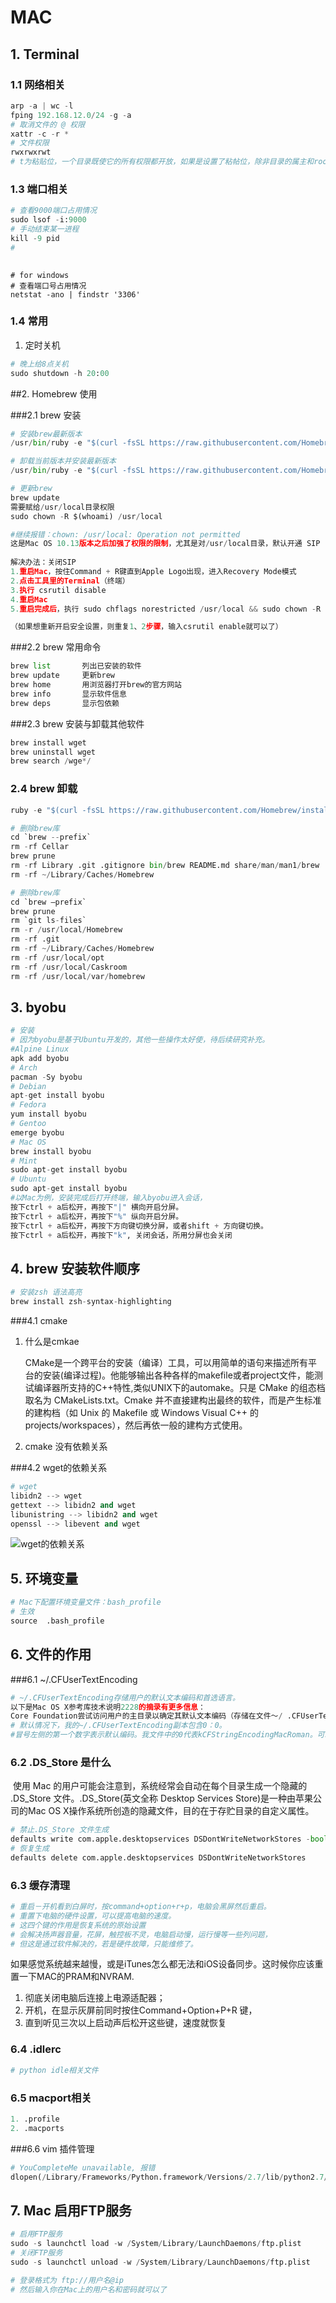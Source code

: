 #  MAC

## 1. Terminal

### 1.1 网络相关

```python
arp -a | wc -l
fping 192.168.12.0/24 -g -a
# 取消文件的 @ 权限
xattr -c -r *
# 文件权限
rwxrwxrwt
# t为粘贴位，一个目录既使它的所有权限都开放，如果是设置了粘帖位，除非目录的属主和root用户有权限删除它，除此之外其它用户不能删除这个目录。
```

### 1.3 端口相关

```python
# 查看9000端口占用情况
sudo lsof -i:9000 
# 手动结束某一进程
kill -9 pid
# 
  
```

```mysql
# for windows
# 查看端口号占用情况
netstat -ano | findstr '3306'
```

### 1.4 常用

1. 定时关机

```python
# 晚上给8点关机
sudo shutdown -h 20:00
```





##2. Homebrew 使用 

###2.1 brew 安装

```python
# 安装brew最新版本
/usr/bin/ruby -e "$(curl -fsSL https://raw.githubusercontent.com/Homebrew/install/master/install)"

# 卸载当前版本并安装最新版本
/usr/bin/ruby -e "$(curl -fsSL https://raw.githubusercontent.com/Homebrew/install/master/uninstall)"

# 更新brew
brew update
需要赋给/usr/local目录权限
sudo chown -R $(whoami) /usr/local

#继续报错：chown: /usr/local: Operation not permitted
这是Mac OS 10.13版本之后加强了权限的限制，尤其是对/usr/local目录，默认开通 SIP （System Intergrity Protection），它禁止了软件以root身份在Mac上运行（参考https://blog.csdn.net/shaobo8910/article/details/81121314）。
  
解决办法：关闭SIP
1.重启Mac，按住Command + R键直到Apple Logo出现，进入Recovery Mode模式
2.点击工具里的Terminal（终端）
3.执行 csrutil disable
4.重启Mac
5.重启完成后，执行 sudo chflags norestricted /usr/local && sudo chown -R fxp/usr/local

（如果想重新开启安全设置，则重复1、2步骤，输入csrutil enable就可以了）
```

###2.2 brew 常用命令

```python
brew list       列出已安装的软件
brew update     更新brew
brew home       用浏览器打开brew的官方网站
brew info       显示软件信息
brew deps       显示包依赖
```

###2.3 brew 安装与卸载其他软件

```python
brew install wget
brew uninstall wget
brew search /wge*/
```

### 2.4 brew 卸载

```python
ruby -e "$(curl -fsSL https://raw.githubusercontent.com/Homebrew/install/master/uninstall)"
```

```python
# 删除brew库
cd `brew --prefix`
rm -rf Cellar
brew prune
rm -rf Library .git .gitignore bin/brew README.md share/man/man1/brew
rm -rf ~/Library/Caches/Homebrew
```

```python
# 删除brew库
cd `brew –prefix`
brew prune
rm `git ls-files`
rm -r /usr/local/Homebrew
rm -rf .git
rm -rf ~/Library/Caches/Homebrew
rm -rf /usr/local/opt
rm -rf /usr/local/Caskroom
rm -rf /usr/local/var/homebrew
```



## 3. byobu

```python
# 安装
# 因为byobu是基于Ubuntu开发的，其他一些操作太好使，待后续研究补充。
#Alpine Linux    
apk add byobu
# Arch    
pacman -Sy byobu
# Debian    
apt-get install byobu
# Fedora    
yum install byobu
# Gentoo    
emerge byobu
# Mac OS    
brew install byobu
# Mint    
sudo apt-get install byobu
# Ubuntu    
sudo apt-get install byobu
#以Mac为例，安装完成后打开终端，输入byobu进入会话，
按下ctrl + a后松开，再按下"|" 横向开启分屏。
按下ctrl + a后松开，再按下"%" 纵向开启分屏。
按下ctrl + a后松开，再按下方向键切换分屏，或者shift + 方向键切换。
按下ctrl + a后松开，再按下"k", 关闭会话，所用分屏也会关闭
```



## 4. brew 安装软件顺序

```python
# 安装zsh 语法高亮
brew install zsh-syntax-highlighting
```

###4.1 cmake

1. 什么是cmkae

   ​	CMake是一个跨平台的安装（编译）工具，可以用简单的语句来描述所有平台的安装(编译过程)。他能够输出各种各样的makefile或者project文件，能测试编译器所支持的C++特性,类似UNIX下的automake。只是 CMake 的组态档取名为 CMakeLists.txt。Cmake 并不直接建构出最终的软件，而是产生标准的建构档（如 Unix 的 Makefile 或 Windows Visual C++ 的 projects/workspaces），然后再依一般的建构方式使用。

2. cmake 没有依赖关系

###4.2 wget的依赖关系

```python
# wget 
libidn2 --> wget
gettext --> libidn2 and wget
libunistring --> libidn2 and wget
openssl --> libevent and wget 
```

![wget的依赖关系](/Users/henry/Documents/截图/Py截图/wget的依赖关系.png)

## 5. 环境变量

```python
# Mac下配置环境变量文件：bash_profile
# 生效
source  .bash_profile 
```

## 6. 文件的作用

###6.1 ~/.CFUserTextEncoding

```python
# ~/.CFUserTextEncoding存储用户的默认文本编码和首选语言。
以下是Mac OS X参考库技术说明2228的摘录有更多信息：
Core Foundation尝试访问用户的主目录以确定其默认文本编码（存储在文件〜/ .CFUserTextEncoding中）。如果将EUID切换为登录用户的UID然后调用CF，则Core Foundation访问此文件时可能会出现问题。您可以通过设置一个环境变量来阻止此访问，该变量告诉Core Foundation要使用的默认文本编码。环境变量名称为__CF_USER_TEXT_ENCODING。其值应使用格式字符串“0x％X：0：0”构造，其中％X由登录用户的UID替换。
# 默认情况下，我的~/.CFUserTextEncoding副本包含0：0。
#冒号左侧的第一个数字表示默认编码。我文件中的0代表kCFStringEncodingMacRoman。可以在CFString Reference
```

### 6.2 .DS_Store 是什么

​	使用 Mac 的用户可能会注意到，系统经常会自动在每个目录生成一个隐藏的 .DS_Store 文件。.DS_Store(英文全称 Desktop Services Store)是一种由苹果公司的Mac OS X操作系统所创造的隐藏文件，目的在于存贮目录的自定义属性。

```python
# 禁止.DS_Store 文件生成
defaults write com.apple.desktopservices DSDontWriteNetworkStores -bool TRUE
# 恢复生成
defaults delete com.apple.desktopservices DSDontWriteNetworkStores
```

### 6.3 缓存清理

```python
# 重启－开机看到白屏时，按command+option+r+p，电脑会黑屏然后重启。
# 重置下电脑的硬件设置，可以提高电脑的速度。
# 这四个键的作用是恢复系统的原始设置
# 会解决扬声器音量，花屏，触控板不灵，电脑启动慢，运行慢等一些列问题，
# 但这是通过软件解决的，若是硬件故障，只能维修了。
```

​	如果感觉系统越来越慢，或是iTunes怎么都无法和iOS设备同步。这时候你应该重置一下MAC的PRAM和NVRAM.

1. 彻底关闭电脑后连接上电源适配器；
2. 开机，在显示灰屏前同时按住Command+Option+P+R 键，
3. 直到听见三次以上启动声后松开这些键，速度就恢复

### 6.4 .idlerc 

```python
# python idle相关文件
```

### 6.5 macport相关

```python
1. .profile 
2. .macports 
```

###6.6 vim 插件管理

```python
# YouCompleteMe unavailable, 报错
dlopen(/Library/Frameworks/Python.framework/Versions/2.7/lib/python2.7/lib-dynload/itertools.so, 0x0002): code signature in (/Library/Frameworks/Python.framework/Versions/2.7/lib/python2.7/lib-dynload/itertools.so) not valid for use in process: mapped file has no cdhash, completely unsigned? Code has to be at least ad-hoc signed.
```

## 7. Mac 启用FTP服务

```python
# 启用FTP服务
sudo -s launchctl load -w /System/Library/LaunchDaemons/ftp.plist
# 关闭FTP服务
sudo -s launchctl unload -w /System/Library/LaunchDaemons/ftp.plist
```

```python
# 登录格式为 ftp://用户名@ip 
# 然后输入你在Mac上的用户名和密码就可以了
```

## 
